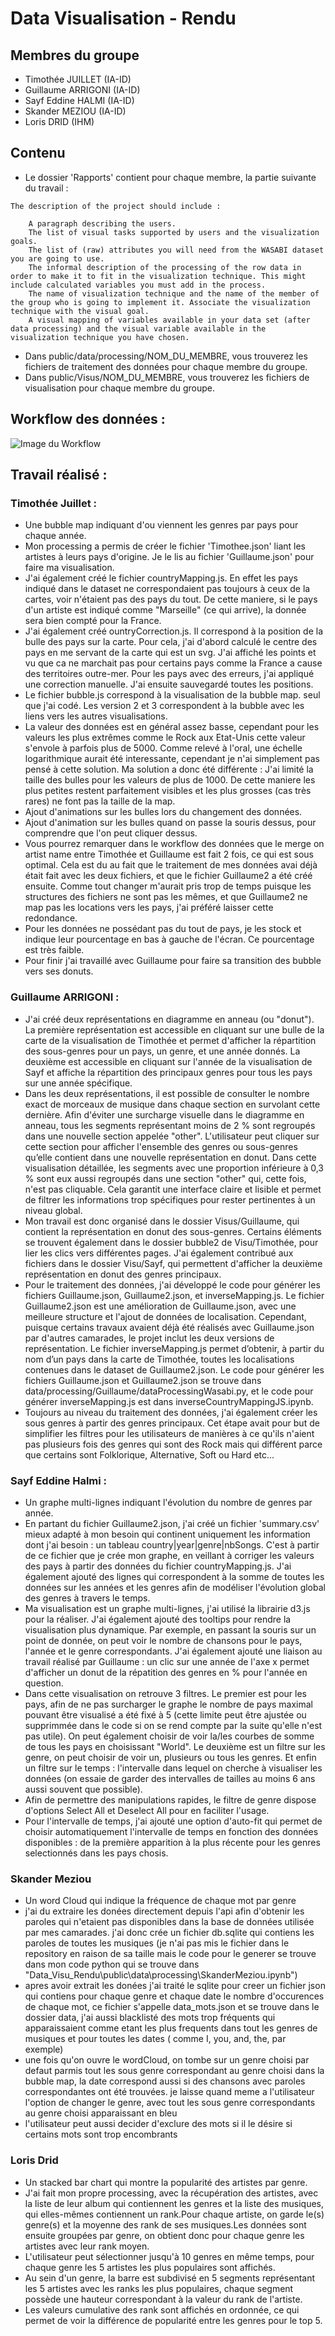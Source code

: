 # Data Visualisation - Rendu

## Membres du groupe
- Timothée JUILLET (IA-ID)
- Guillaume ARRIGONI (IA-ID)
- Sayf Eddine HALMI (IA-ID)
- Skander MEZIOU (IA-ID)
- Loris DRID (IHM)

## Contenu

- Le dossier 'Rapports' contient pour chaque membre, la partie suivante du travail :
```
The description of the project should include : 

    A paragraph describing the users.
    The list of visual tasks supported by users and the visualization goals.
    The list of (raw) attributes you will need from the WASABI dataset you are going to use.
    The informal description of the processing of the row data in order to make it to fit in the visualization technique. This might include calculated variables you must add in the process.
    The name of visualization technique and the name of the member of the group who is going to implement it. Associate the visualization technique with the visual goal.
    A visual mapping of variables available in your data set (after data processing) and the visual variable available in the visualization technique you have chosen.
```
- Dans public/data/processing/NOM_DU_MEMBRE, vous trouverez les fichiers de traitement des données pour chaque membre du groupe.
- Dans public/Visus/NOM_DU_MEMBRE, vous trouverez les fichiers de visualisation pour chaque membre du groupe.


## Workflow des données :

![Image du Workflow](Worklow%20visualisation.drawio.png)

## Travail réalisé :

### Timothée Juillet :

- Une bubble map indiquant d'ou viennent les genres par pays pour chaque année. 
- Mon processing a permis de créer le fichier 'Timothee.json' liant les artistes à leurs pays d'origine. Je le lis au fichier 'Guillaume.json' pour faire ma visualisation.
- J'ai également créé le fichier countryMapping.js. En effet les pays indiqué dans le dataset ne correspondaient pas toujours à ceux de la cartes, voir n'étaient pas des pays du tout. De cette maniere, si le pays d'un artiste est indiqué comme "Marseille" (ce qui arrive), la donnée sera bien compté pour la France.
- J'ai également créé ountryCorrection.js. Il correspond à la position de la bulle des pays sur la carte. Pour cela, j'ai d'abord calculé le centre des pays en me servant de la carte qui est un svg. J'ai affiché les points et vu que ca ne marchait pas pour certains pays comme la France a cause des territoires outre-mer. Pour les pays avec des erreurs, j'ai appliqué une correction manuelle. J'ai ensuite sauvegardé toutes les positions.
- Le fichier bubble.js correspond à la visualisation de la bubble map. seul que j'ai codé. Les version 2 et 3 correspondent à la bubble avec les liens vers les autres visualisations.
- La valeur des données est en général assez basse, cependant pour les valeurs les plus extrêmes comme le Rock aux Etat-Unis cette valeur s'envole à parfois plus de 5000. Comme relevé à l'oral, une échelle logarithmique aurait été interessante, cependant je n'ai simplement pas pensé à cette solution. Ma solution a donc été différente : J'ai limité la taille des bulles pour les valeurs de plus de 1000. De cette maniere les plus petites restent parfaitement visibles et les plus grosses (cas très rares) ne font pas la taille de la map.
- Ajout d'animations sur les bulles lors du changement des données.
- Ajout d'animation sur les bulles quand on passe la souris dessus, pour comprendre que l'on peut cliquer dessus.
- Vous pourrez remarquer dans le workflow des données que le merge on artist name entre Timothée et Guillaume est fait 2 fois, ce qui est sous optimal. Cela est du au fait que le traitement de mes données avai déjà était fait avec les deux fichiers, et que le fichier Guillaume2 a été créé ensuite. Comme tout changer m'aurait pris trop de temps puisque les structures des fichiers ne sont pas les mêmes, et que Guillaume2 ne map pas les locations vers les pays, j'ai préféré laisser cette redondance.
- Pour les données ne possédant pas du tout de pays, je les stock et indique leur pourcentage en bas à gauche de l'écran. Ce pourcentage est très faible.
- Pour finir j'ai travaillé avec Guillaume pour faire sa transition des bubble vers ses donuts.

### Guillaume ARRIGONI :

- J'ai créé deux représentations en diagramme en anneau (ou "donut"). La première représentation est accessible en cliquant sur une bulle de la carte de la visualisation de Timothée et permet d'afficher la répartition des sous-genres pour un pays, un genre, et une année donnés. La deuxième est accessible en cliquant sur l'année de la visualisation de Sayf et affiche la répartition des principaux genres pour tous les pays sur une année spécifique.
- Dans les deux représentations, il est possible de consulter le nombre exact de morceaux de musique dans chaque section en survolant cette dernière. Afin d'éviter une surcharge visuelle dans le diagramme en anneau, tous les segments représentant moins de 2 % sont regroupés dans une nouvelle section appelée "other". L'utilisateur peut cliquer sur cette section pour afficher l'ensemble des genres ou sous-genres qu’elle contient dans une nouvelle représentation en donut. Dans cette visualisation détaillée, les segments avec une proportion inférieure à 0,3 % sont eux aussi regroupés dans une section "other" qui, cette fois, n'est pas cliquable. Cela garantit une interface claire et lisible et permet de filtrer les informations trop spécifiques pour rester pertinentes à un niveau global.
- Mon travail est donc organisé dans le dossier Visus/Guillaume, qui contient la représentation en donut des sous-genres. Certains éléments se trouvent également dans le dossier bubble2 de Visu/Timothée, pour lier les clics vers différentes pages. J'ai également contribué aux fichiers dans le dossier Visu/Sayf, qui permettent d'afficher la deuxième représentation en donut des genres principaux.
- Pour le traitement des données, j'ai développé le code pour générer les fichiers Guillaume.json, Guillaume2.json, et inverseMapping.js. Le fichier Guillaume2.json est une amélioration de Guillaume.json, avec une meilleure structure et l'ajout de données de localisation. Cependant, puisque certains travaux avaient déjà été réalisés avec Guillaume.json par d'autres camarades, le projet inclut les deux versions de représentation. Le fichier inverseMapping.js permet d’obtenir, à partir du nom d’un pays dans la carte de Timothée, toutes les localisations contenues dans le dataset de Guillaume2.json. Le code pour générer les fichiers Guillaume.json et Guillaume2.json se trouve dans data/processing/Guillaume/dataProcessingWasabi.py, et le code pour générer inverseMapping.js est dans inverseCountryMappingJS.ipynb. 
- Toujours au niveau du traitement des données, j'ai également créer les sous genres à partir des genres principaux. Cet étape avait pour but de simplifier les filtres pour les utilisateurs de manières à ce qu'ils n'aient pas plusieurs fois des genres qui sont des Rock mais qui différent parce que certains sont Folklorique, Alternative, Soft ou Hard etc...


### Sayf Eddine Halmi :

- Un graphe multi-lignes indiquant l'évolution du nombre de genres par année.
- En partant du fichier Guillaume2.json, j'ai créé un fichier 'summary.csv' mieux adapté à mon besoin qui continent uniquement les information dont j'ai besoin : un tableau country|year|genre|nbSongs. C'est à partir de ce fichier que je crée mon graphe, en veillant à corriger les valeurs des pays à partir des données du fichier countryMapping.js. J'ai également ajouté des lignes qui correspondent à la somme de toutes les données sur les années et les genres afin de modéliser l'évolution global des genres à travers le temps.
- Ma visualisation est un graphe multi-lignes, j'ai utilisé la librairie d3.js pour la réaliser. J'ai également ajouté des tooltips pour rendre la visualisation plus dynamique. Par exemple, en passant la souris sur un point de donnée, on peut voir le nombre de chansons pour le pays, l'année et le genre correspondants. J'ai également ajouté une liaison au travail réalisé par Guillaume : un clic sur une année de l'axe x permet d'afficher un donut de la répatition des genres en % pour l'année en question.
- Dans cette visualisation on retrouve 3 filtres. Le premier est pour les pays, afin de ne pas surcharger le graphe le nombre de pays maximal pouvant être visualisé a été fixé à 5 (cette limite peut être ajustée ou supprimmée dans le code si on se rend compte par la suite qu'elle n'est pas utile). On peut également choisir de voir la/les courbes de somme de tous les pays en choisissant "World". Le deuxième est un filtre sur les genre, on peut choisir de voir un, plusieurs ou tous les genres. Et enfin un filtre sur le temps : l'intervalle dans lequel on cherche à visualiser les données (on essaie de garder des intervalles de tailles au moins 6 ans aussi souvent que possible).
- Afin de permettre des manipulations rapides, le filtre de genre dispose d'options Select All et Deselect All pour en faciliter l'usage.
- Pour l'intervalle de temps, j'ai ajouté une option d'auto-fit qui permet de choisir automatiquement l'intervalle de temps en fonction des données disponibles : de la première apparition à la plus récente pour les genres selectionnés dans les pays chosis.

### Skander Meziou 

- Un word Cloud qui indique la fréquence de chaque mot par genre 
- j'ai du extraire les donées directement depuis l'api afin d'obtenir les paroles qui n'etaient pas disponibles dans la base de données utilisée par mes camarades. j'ai donc crée un fichier db.sqlite qui contiens les paroles de toutes les musiques (je n'ai pas mis le fichier dans le repository en raison de sa taille mais le code pour le generer se trouve dans mon code python qui se trouve dans "Data_Visu_Rendu\public\data\processing\SkanderMeziou.ipynb")
- apres avoir extrait les donées j'ai traité le sqlite pour creer un fichier json qui contiens pour chaque genre et chaque date le nombre d'occurences de chaque mot, ce fichier s'appelle data_mots.json et se trouve dans le dossier data, j'ai aussi blacklisté des mots trop fréquents qui apparaissaient comme etant les plus frequents dans tout les genres de musiques et pour toutes les dates ( comme I, you, and, the, par exemple)
- une fois qu'on ouvre le wordCloud, on tombe sur un genre choisi par defaut parmis tout les sous genre correspondant au genre choisi dans la bubble map, la date correspond aussi si des chansons avec paroles correspondantes ont été trouvées. je laisse quand meme a l'utilisateur l'option de changer le genre, avec tout les sous genre correspondants au genre choisi apparaissant en bleu
- l'utilisateur peut aussi decider d'exclure des mots si il le désire si certains mots sont trop encombrants 


### Loris Drid

- Un stacked bar chart qui montre la popularité des artistes par genre. 
- J'ai fait mon propre processing, avec la récupération des artistes, avec la liste de leur album qui contiennent les genres et la liste des musiques, qui elles-mêmes contiennent un rank.Pour chaque artiste, on garde le(s) genre(s) et la moyenne des rank de ses musiques.Les données sont ensuite groupées par genre, on obtient donc pour chaque genre les artistes avec leur rank moyen.
- L'utilisateur peut sélectionner jusqu'à 10 genres en même temps, pour chaque genre les 5 artistes les plus populaires sont affichés.
- Au sein d'un genre, la barre est subdivisé en 5 segments représentant les 5 artistes avec les ranks les plus populaires, chaque segment possède une hauteur correspondant à la valeur du rank de l'artiste.
- Les valeurs cumulative des rank sont affichés en ordonnée, ce qui permet de voir la différence de popularité entre les genres pour le top 5.